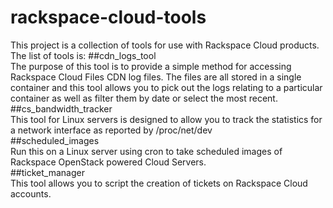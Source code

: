rackspace-cloud-tools
=====================
This project is a collection of tools for use with Rackspace Cloud products. The list of tools is:
##cdn_logs_tool  
The purpose of this tool is to provide a simple method for accessing Rackspace Cloud Files CDN log files. The files are all stored in a single container and this tool allows you to pick out the logs relating to a particular container as well as filter them by date or select the most recent.  
##cs_bandwidth_tracker  
This tool for Linux servers is designed to allow you to track the statistics for a network interface as reported by /proc/net/dev  
##scheduled_images  
Run this on a Linux server using cron to take scheduled images of Rackspace OpenStack powered Cloud Servers.  
##ticket_manager  
This tool allows you to script the creation of tickets on Rackspace Cloud accounts.